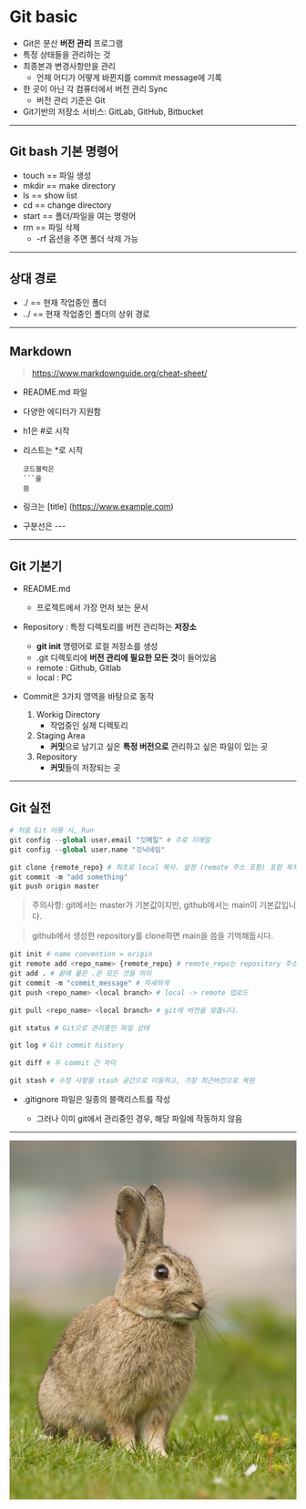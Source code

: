 # Git basic

* Git은 분산 **버전 관리** 프로그램
* 특정 상태들을 관리하는 것
* 최종본과 변경사항만을 관리
  * 언제 어디가 어떻게 바뀐지를 commit message에 기록
* 한 곳이 아닌 각 컴퓨터에서 버전 관리 Sync
  * 버전 관리 기준은 Git
* Git기반의 저장소 서비스: GitLab, GitHub, Bitbucket

------

## Git bash 기본 명령어

* touch == 파일 생성
* mkdir == make directory
* ls == show list
* cd == change directory
* start == 폴더/파일을 여는 명령어
* rm == 파일 삭제
  * -rf 옵션을 주면 폴더 삭제 가능

-----

## 상대 경로

* ./ == 현재 작업중인 폴더
* ../ == 현재 작업중인 폴더의 상위 경로

-----

## Markdown

> https://www.markdownguide.org/cheat-sheet/

* README.md 파일

* 다양한 에디터가 지원함

* h1은 #로 시작

* 리스트는 *로 시작
  
  ```
  코드블럭은 
  ```을 
  씀
  ```

* 링크는 [title] (https://www.example.com)

* 구분선은 ---

----

## Git 기본기

* README.md
  
  * 프로젝트에서 가장 먼저 보는 문서

* Repository : 특정 디렉토리를 버전 관리하는 **저장소**
  
  * **git init** 명령어로 로컬 저장소를 생성
  * .git 디렉토리에 **버전 관리에 필요한 모든 것**이 들어있음
  * remote : Github, Gitlab
  * local : PC

* Commit은 3가지 영역을 바탕으로 동작
  
  1. Workig Directory
     * 작업중인 실제 디렉토리
  2. Staging Area
     * **커밋**으로 남기고 싶은 **특정 버전으로** 관리하고 싶은 파일이 있는 곳
  3. Repository
     * **커밋**들이 저장되는 곳

---

## Git 실전

```python
# 처음 Git 이용 시, Run
git config --global user.email "깃메일" # 주로 지메일
git config --global user.name "깃닉네임"
```

```python
git clone {remote_repo} # 최초로 local 복사. 설정 (remote 주소 포함) 포함 복제
git commit -m "add something"
git push origin master
```
> 주의사항: git에서는 master가 기본값이지만, github에서는 main이 기본값입니다.

> github에서 생성한 repository를 clone하면 main을 씀을 기억해둡시다.

```python
git init # name convention = origin
git remote add <repo_name> {remote_repo} # remote_repo는 repository 주소
git add . # 끝에 붙은 .은 모든 것을 의미
git commit -m "commit_message" # 자세하게
git push <repo_name> <local branch> # local -> remote 업로드
```

```python
git pull <repo_name> <local branch> # git에 버전을 맞춥니다.
```

```python
git status # Git으로 관리중인 파일 상태
```

```python
git log # Git commit history
```

```python
git diff # 두 commit 간 차이
```

```python
git stash # 수정 사항을 stash 공간으로 이동하고, 가장 최근버전으로 복원
```

* .gitignore 파일은 일종의 블랙리스트를 작성
  
  * 그러나 이미 git에서 관리중인 경우, 해당 파일에 작동하지 않음

----

![토끼 사진](./img/Oryctolagus_cuniculus_Tasmania_2.jpg)
